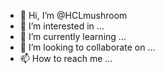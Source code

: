 - 👋 Hi, I’m @HCLmushroom
- 👀 I’m interested in ...
- 🌱 I’m currently learning ...
- 💞️ I’m looking to collaborate on ...
- 📫 How to reach me ...

<!---
HCLmushroom/HCLmushroom is a ✨ special ✨ repository because its `README.md` (this file) appears on your GitHub profile.
You can click the Preview link to take a look at your changes.
--->
